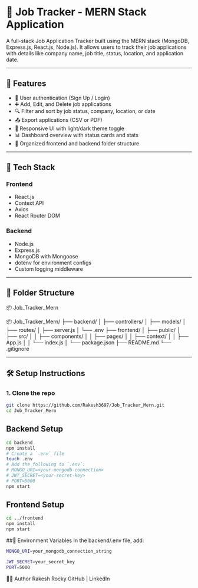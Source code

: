 
# 🧾 Job Tracker - MERN Stack Application

A full-stack Job Application Tracker built using the MERN stack (MongoDB, Express.js, React.js, Node.js). It allows users to track their job applications with details like company name, job title, status, location, and application date.

---

## 🚀 Features

- 🔐 User authentication (Sign Up / Login)
- ➕ Add, Edit, and Delete job applications
- 🔍 Filter and sort by job status, company, location, or date
- 📤 Export applications (CSV or PDF)
- 🎨 Responsive UI with light/dark theme toggle
- 📊 Dashboard overview with status cards and stats
- 📁 Organized frontend and backend folder structure

---

## 🧱 Tech Stack

### Frontend
- React.js
- Context API
- Axios
- React Router DOM

### Backend
- Node.js
- Express.js
- MongoDB with Mongoose
- dotenv for environment configs
- Custom logging middleware

---

## 📂 Folder Structure
📦 Job_Tracker_Mern

📦 Job_Tracker_Mern/
├── backend/
│   ├── controllers/
│   ├── models/
│   ├── routes/
│   ├── server.js
│   └── .env
├── frontend/
│   ├── public/
│   ├── src/
│   │   ├── components/
│   │   ├── pages/
│   │   ├── context/
│   │   ├── App.js
│   │   └── index.js
│   └── package.json
├── README.md
└── .gitignore


---

## 🛠️ Setup Instructions

### 1. Clone the repo

```bash
git clone https://github.com/Rakesh3697/Job_Tracker_Mern.git
cd Job_Tracker_Mern
```
## Backend Setup

```bash
cd backend
npm install
# Create a `.env` file
touch .env
# Add the following to `.env`:
# MONGO_URI=<your-mongodb-connection>
# JWT_SECRET=<your-secret-key>
# PORT=5000
npm start
```

## Frontend Setup
```bash
cd ../frontend
npm install
npm start
```
##🔐 Environment Variables
In the backend/.env file, add:

```bash
MONGO_URI=your_mongodb_connection_string
```
```bash
JWT_SECRET=your_secret_key
PORT=5000
```

🧑‍💻 Author
Rakesh Rocky
GitHub | LinkedIn

